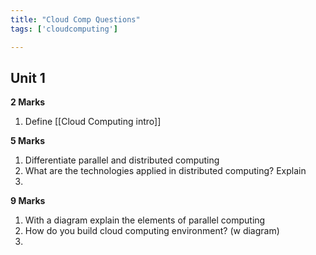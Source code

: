 ```yaml
---
title: "Cloud Comp Questions"
tags: ['cloudcomputing']

---
```


## Unit 1

**2 Marks**
1. Define [[Cloud Computing intro]]

**5 Marks**
1. Differentiate parallel and distributed computing
2.  What are the technologies applied in distributed computing? Explain
3.    
   
**9 Marks**
1. With a diagram explain the elements of parallel computing 
2. How do you build cloud computing environment? (w diagram)
3. 